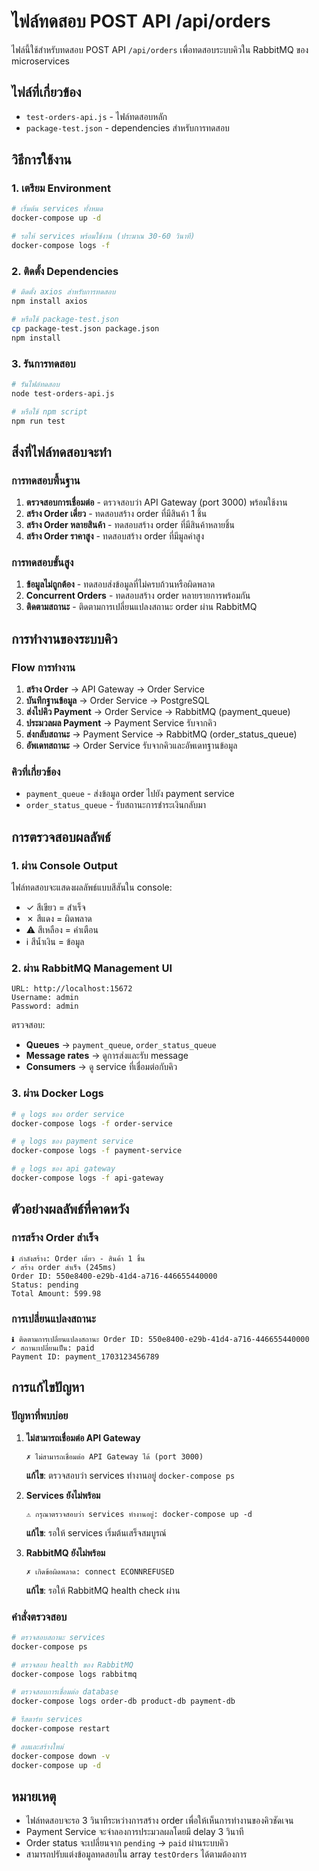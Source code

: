 # ไฟล์ทดสอบ POST API /api/orders

ไฟล์นี้ใช้สำหรับทดสอบ POST API `/api/orders` เพื่อทดสอบระบบคิวใน RabbitMQ ของ microservices

## ไฟล์ที่เกี่ยวข้อง

- `test-orders-api.js` - ไฟล์ทดสอบหลัก
- `package-test.json` - dependencies สำหรับการทดสอบ

## วิธีการใช้งาน

### 1. เตรียม Environment

```bash
# เริ่มต้น services ทั้งหมด
docker-compose up -d

# รอให้ services พร้อมใช้งาน (ประมาณ 30-60 วินาที)
docker-compose logs -f
```

### 2. ติดตั้ง Dependencies

```bash
# ติดตั้ง axios สำหรับการทดสอบ
npm install axios

# หรือใช้ package-test.json
cp package-test.json package.json
npm install
```

### 3. รันการทดสอบ

```bash
# รันไฟล์ทดสอบ
node test-orders-api.js

# หรือใช้ npm script
npm run test
```

## สิ่งที่ไฟล์ทดสอบจะทำ

### การทดสอบพื้นฐาน
1. **ตรวจสอบการเชื่อมต่อ** - ตรวจสอบว่า API Gateway (port 3000) พร้อมใช้งาน
2. **สร้าง Order เดี่ยว** - ทดสอบสร้าง order ที่มีสินค้า 1 ชิ้น
3. **สร้าง Order หลายสินค้า** - ทดสอบสร้าง order ที่มีสินค้าหลายชิ้น
4. **สร้าง Order ราคาสูง** - ทดสอบสร้าง order ที่มีมูลค่าสูง

### การทดสอบขั้นสูง
1. **ข้อมูลไม่ถูกต้อง** - ทดสอบส่งข้อมูลที่ไม่ครบถ้วนหรือผิดพลาด
2. **Concurrent Orders** - ทดสอบสร้าง order หลายรายการพร้อมกัน
3. **ติดตามสถานะ** - ติดตามการเปลี่ยนแปลงสถานะ order ผ่าน RabbitMQ

## การทำงานของระบบคิว

### Flow การทำงาน
1. **สร้าง Order** → API Gateway → Order Service
2. **บันทึกฐานข้อมูล** → Order Service → PostgreSQL
3. **ส่งไปคิว Payment** → Order Service → RabbitMQ (payment_queue)
4. **ประมวลผล Payment** → Payment Service รับจากคิว
5. **ส่งกลับสถานะ** → Payment Service → RabbitMQ (order_status_queue)
6. **อัพเดทสถานะ** → Order Service รับจากคิวและอัพเดทฐานข้อมูล

### คิวที่เกี่ยวข้อง
- `payment_queue` - ส่งข้อมูล order ไปยัง payment service
- `order_status_queue` - รับสถานะการชำระเงินกลับมา

## การตรวจสอบผลลัพธ์

### 1. ผ่าน Console Output
ไฟล์ทดสอบจะแสดงผลลัพธ์แบบสีสันใน console:
- ✓ สีเขียว = สำเร็จ
- ✗ สีแดง = ผิดพลาด  
- ⚠ สีเหลือง = คำเตือน
- ℹ สีน้ำเงิน = ข้อมูล

### 2. ผ่าน RabbitMQ Management UI
```
URL: http://localhost:15672
Username: admin
Password: admin
```

ตรวจสอบ:
- **Queues** → `payment_queue`, `order_status_queue`
- **Message rates** → ดูการส่งและรับ message
- **Consumers** → ดู service ที่เชื่อมต่อกับคิว

### 3. ผ่าน Docker Logs
```bash
# ดู logs ของ order service
docker-compose logs -f order-service

# ดู logs ของ payment service  
docker-compose logs -f payment-service

# ดู logs ของ api gateway
docker-compose logs -f api-gateway
```

## ตัวอย่างผลลัพธ์ที่คาดหวัง

### การสร้าง Order สำเร็จ
```
ℹ กำลังสร้าง: Order เดี่ยว - สินค้า 1 ชิ้น
✓ สร้าง order สำเร็จ (245ms)
Order ID: 550e8400-e29b-41d4-a716-446655440000
Status: pending
Total Amount: 599.98
```

### การเปลี่ยนแปลงสถานะ
```
ℹ ติดตามการเปลี่ยนแปลงสถานะ Order ID: 550e8400-e29b-41d4-a716-446655440000
✓ สถานะเปลี่ยนเป็น: paid
Payment ID: payment_1703123456789
```

## การแก้ไขปัญหา

### ปัญหาที่พบบ่อย

1. **ไม่สามารถเชื่อมต่อ API Gateway**
   ```
   ✗ ไม่สามารถเชื่อมต่อ API Gateway ได้ (port 3000)
   ```
   **แก้ไข**: ตรวจสอบว่า services ทำงานอยู่ `docker-compose ps`

2. **Services ยังไม่พร้อม**
   ```
   ⚠ กรุณาตรวจสอบว่า services ทำงานอยู่: docker-compose up -d
   ```
   **แก้ไข**: รอให้ services เริ่มต้นเสร็จสมบูรณ์

3. **RabbitMQ ยังไม่พร้อม**
   ```
   ✗ เกิดข้อผิดพลาด: connect ECONNREFUSED
   ```
   **แก้ไข**: รอให้ RabbitMQ health check ผ่าน

### คำสั่งตรวจสอบ

```bash
# ตรวจสอบสถานะ services
docker-compose ps

# ตรวจสอบ health ของ RabbitMQ
docker-compose logs rabbitmq

# ตรวจสอบการเชื่อมต่อ database
docker-compose logs order-db product-db payment-db

# รีสตาร์ท services
docker-compose restart

# ลบและสร้างใหม่
docker-compose down -v
docker-compose up -d
```

## หมายเหตุ

- ไฟล์ทดสอบจะรอ 3 วินาทีระหว่างการสร้าง order เพื่อให้เห็นการทำงานของคิวชัดเจน
- Payment Service จะจำลองการประมวลผลโดยมี delay 3 วินาที
- Order status จะเปลี่ยนจาก `pending` → `paid` ผ่านระบบคิว
- สามารถปรับแต่งข้อมูลทดสอบใน array `testOrders` ได้ตามต้องการ
